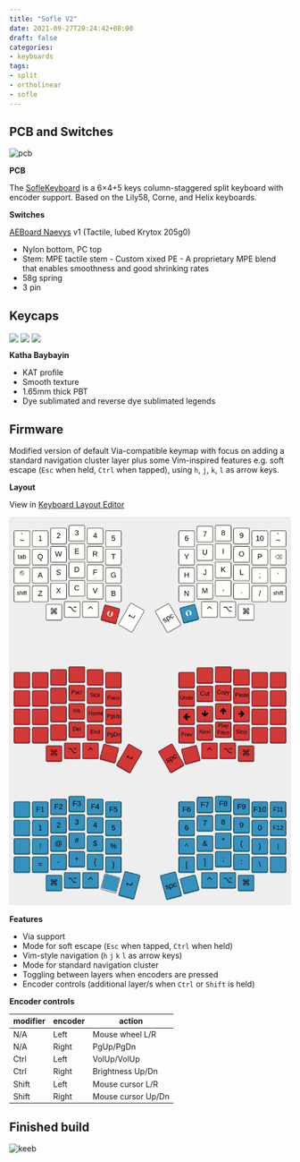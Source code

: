 ```yaml
---
title: "Sofle V2"
date: 2021-09-27T20:24:42+08:00
draft: false
categories:
- keyboards
tags:
- split
- ortholinear
- sofle
---
```


## PCB and Switches

![pcb](https://res.cloudinary.com/j4ckofalltrades/image/upload/c_limit,w_900/v1632745785/keebs/sofle/pcb_lks6a4.jpg)

**PCB**

The [SofleKeyboard](https://josef-adamcik.cz/electronics/let-me-introduce-you-sofle-keyboard-split-keyboard-based-on-lily58.html)
is a 6×4+5 keys column-staggered split keyboard with encoder support. Based on
the Lily58, Corne, and Helix keyboards.

**Switches**

[AEBoard Naevys](https://www.aeboards.com/naevy-switches) v1 (Tactile, lubed Krytox 205g0)

- Nylon bottom, PC top
- Stem: MPE tactile stem - Custom xixed PE - A proprietary MPE blend that
enables smoothness and good shrinking rates
- 58g spring
- 3 pin

## Keycaps

<a>
  <img align="center"
    class="projects"
    src="https://res.cloudinary.com/j4ckofalltrades/image/upload/c_limit,w_900/v1632745779/keebs/sofle/keycap3_iplas8.jpg" />
</a>
<a>
  <img align="center"
    class="projects"
    src="https://res.cloudinary.com/j4ckofalltrades/image/upload/c_limit,w_900/v1632745779/keebs/sofle/keycap1_hvcq0v.jpg" />
</a>
<a>
  <img align="center"
    class="projects"
    src="https://res.cloudinary.com/j4ckofalltrades/image/upload/c_limit,w_900/v1632745781/keebs/sofle/keycap2_l7acwc.jpg" />
</a>

**Katha Baybayin**

- KAT profile
- Smooth texture
- 1.65mm thick PBT
- Dye sublimated and reverse dye sublimated legends

## Firmware

Modified version of default Via-compatible keymap with focus on adding a
standard navigation cluster layer plus some Vim-inspired features e.g. soft
escape (`Esc` when held, `Ctrl` when tapped), using `h`, `j`, `k`, `l` as arrow
keys.

**Layout**

View in [Keyboard Layout Editor](http://www.keyboard-layout-editor.com/#/gists/a1f6519e723ad81ca151741b53a28b80)

![SofleKeyboard custom keymap](https://raw.githubusercontent.com/j4ckofalltrades/keebs/master/sofle/assets/soflekeyboard.png)

**Features**

- Via support
- Mode for soft escape (`Esc` when tapped, `Ctrl` when held) 
- Vim-style navigation (`h` `j` `k` `l` as arrow keys)
- Mode for standard navigation cluster
- Toggling between layers when encoders are pressed
- Encoder controls (additional layer/s when `Ctrl` or `Shift` is held)

**Encoder controls**

| modifier | encoder | action             |
| -------- | ------- | ------------------ |
| N/A      | Left    | Mouse wheel L/R    |
| N/A      | Right   | PgUp/PgDn          |
| Ctrl     | Left    | VolUp/VolUp        |
| Ctrl     | Right   | Brightness Up/Dn   |
| Shift    | Left    | Mouse cursor L/R   |
| Shift    | Right   | Mouse cursor Up/Dn |

## Finished build

![keeb](https://res.cloudinary.com/j4ckofalltrades/image/upload/c_limit,w_900/v1631712479/keebs/sofle/sofle_t9qeaa.jpg)
